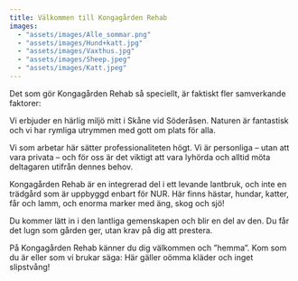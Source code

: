 ```yaml
---
title: Välkommen till Kongagården Rehab
images:
  - "assets/images/Alle_sommar.png"
  - "assets/images/Hund+katt.jpg"
  - "assets/images/Vaxthus.jpg"
  - "assets/images/Sheep.jpeg"
  - "assets/images/Katt.jpeg"
---
```


Det som gör Kongagården Rehab så speciellt, är faktiskt fler samverkande faktorer:

Vi erbjuder en härlig miljö mitt i Skåne vid Söderåsen. Naturen är fantastisk och vi har rymliga utrymmen med gott om plats för alla.

Vi som arbetar här sätter professionaliteten högt. Vi är personliga – utan att vara privata – och för oss är det viktigt att vara lyhörda och alltid möta deltagaren utifrån dennes behov.

Kongagården Rehab är en integrerad del i ett levande lantbruk, och inte en trädgård som är uppbyggd enbart för NUR. Här finns hästar, hundar, katter, får och lamm, och enorma marker med äng, skog och sjö!

Du kommer lätt in i den lantliga gemenskapen och blir en del av den. Du får det lugn som gården ger, utan krav på dig att prestera.

På Kongagården Rehab känner du dig välkommen och ”hemma”. Kom som du är eller som vi brukar säga: Här gäller oömma kläder och inget slipstvång!
